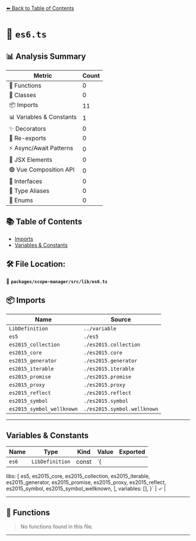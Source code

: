 [⬅️ Back to Table of Contents](../../../../index.md)

# 📄 `es6.ts`

## 📊 Analysis Summary

| Metric | Count |
|--------|-------|
| 🔧 Functions | 0 |
| 🧱 Classes | 0 |
| 📦 Imports | 11 |
| 📊 Variables & Constants | 1 |
| ✨ Decorators | 0 |
| 🔄 Re-exports | 0 |
| ⚡ Async/Await Patterns | 0 |
| 💠 JSX Elements | 0 |
| 🟢 Vue Composition API | 0 |
| 📐 Interfaces | 0 |
| 📑 Type Aliases | 0 |
| 🎯 Enums | 0 |

## 📚 Table of Contents

- [Imports](#imports)
- [Variables & Constants](#variables-constants)

## 🛠️ File Location:
📂 **`packages/scope-manager/src/lib/es6.ts`**

## 📦 Imports

| Name | Source |
|------|--------|
| `LibDefinition` | `../variable` |
| `es5` | `./es5` |
| `es2015_collection` | `./es2015.collection` |
| `es2015_core` | `./es2015.core` |
| `es2015_generator` | `./es2015.generator` |
| `es2015_iterable` | `./es2015.iterable` |
| `es2015_promise` | `./es2015.promise` |
| `es2015_proxy` | `./es2015.proxy` |
| `es2015_reflect` | `./es2015.reflect` |
| `es2015_symbol` | `./es2015.symbol` |
| `es2015_symbol_wellknown` | `./es2015.symbol.wellknown` |


---

## Variables & Constants

| Name | Type | Kind | Value | Exported |
|------|------|------|-------|----------|
| `es6` | `LibDefinition` | const | `{
  libs: [
    es5,
    es2015_core,
    es2015_collection,
    es2015_iterable,
    es2015_generator,
    es2015_promise,
    es2015_proxy,
    es2015_reflect,
    es2015_symbol,
    es2015_symbol_wellknown,
  ],
  variables: [],
}` | ✓ |


---

## 🔧 Functions

> No functions found in this file.


---